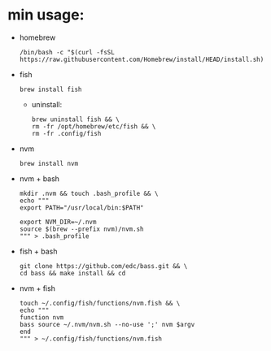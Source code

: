 # min usage:
* homebrew
    ```
    /bin/bash -c "$(curl -fsSL https://raw.githubusercontent.com/Homebrew/install/HEAD/install.sh)"
    ```
* fish
    ```
    brew install fish
    
    ```
    * uninstall:
        ```
        brew uninstall fish && \
        rm -fr /opt/homebrew/etc/fish && \
        rm -fr .config/fish
        ```
* nvm
    ```
    brew install nvm
    ```
* nvm + bash
    ```
    mkdir .nvm && touch .bash_profile && \
    echo """
    export PATH="/usr/local/bin:$PATH"

    export NVM_DIR=~/.nvm
    source $(brew --prefix nvm)/nvm.sh
    """ > .bash_profile
    ```
* fish + bash
    ```
    git clone https://github.com/edc/bass.git && \
    cd bass && make install && cd
    ```
* nvm + fish
    ```
    touch ~/.config/fish/functions/nvm.fish && \
    echo """
    function nvm
    bass source ~/.nvm/nvm.sh --no-use ';' nvm $argv
    end
    """ > ~/.config/fish/functions/nvm.fish
    ```
